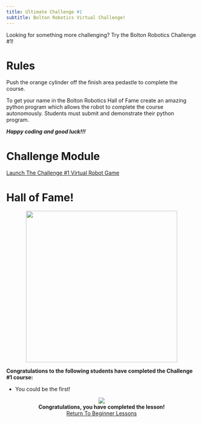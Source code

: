 ```yaml
---
title: Ultimate Challenge #1
subtitle: Bolton Robotics Virtual Challenge!
---
```


Looking for something more challenging?  Try the Bolton Robotics Challenge #1!

# Rules
Push the orange cylinder off the finish area pedastle to complete the course.  

To get your name in the Bolton Robotics Hall of Fame create an amazing python program which allows the robot to complete the course autonomously.  Students must submit and demonstrate their python program.

___Happy coding and good luck!!!___

# Challenge Module

[Launch The Challenge #1 Virtual Robot Game](https://fssfll.github.io/gears/public/index.html?worldJSON=https%3A%2F%2Ffssfll.github.io%2Ffssfll%2Fspike%2Flessons%2Fchallenge1%2Fchallenge1_world.json&robotJSON=https%3A%2F%2Ffssfll.github.io%2Ffssfll%2Fspike%2Flessons%2Fchallenge1%2Fchallenge1_robot.json)


# Hall of Fame!
<p  align="center"><img src="https://fssfll.github.io/fssfll/images/challenge1_trophy.jpg" width=400></P>

__Congratulations to the following students have completed the Challenge #1 course:__

- You could be the first!


<p align="center">
<IMG ALIGN="CENTER" SRC="https://fssfll.github.io/fssfll/images/finish.jpg">
<BR>
<B>Congratulations, you have completed the lesson!</B><BR>
<A HREF="https://fssfll.github.io/fssfll/spike/lessons/beginner/">Return To Beginner Lessons</A>
<BR>
 </P>
